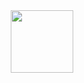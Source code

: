 <div align="center">
  <img src="https://www.mexicolore.co.uk/images-3/308_04_2.jpg" width="100px">
<div>

